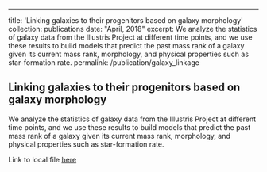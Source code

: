 ---
title: 'Linking galaxies to their progenitors based on galaxy morphology'
collection: publications
date: "April, 2018"
excerpt: We analyze the statistics of galaxy data from the Illustris Project at different time points, and we use these results to build models that predict the past mass rank of a galaxy given its current mass rank, morphology, and physical properties such as star-formation rate.
permalink: /publication/galaxy_linkage

Linking galaxies to their progenitors based on galaxy morphology
-------
We analyze the statistics of galaxy data from the Illustris Project at different time points, and we use these results to build models that predict the past mass rank of a galaxy given its current mass rank, morphology, and physical properties such as star-formation rate.

Link to local file [here](../files/galaxy_linakge.pdf)
